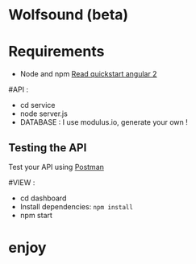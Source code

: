 # Wolfsound (beta)

# Requirements

- Node and npm
[Read quickstart angular 2](angular.io/docs/ts/latest/quickstart.html)

#API :
<!-- [Read the tutorial](http://scotch.io/tutorials/javascript/build-a-restful-api-using-node-and-express-4) -->
- cd service
- node server.js
- DATABASE : I use modulus.io, generate your own !

## Testing the API
Test your API using [Postman](https://chrome.google.com/webstore/detail/postman-rest-client-packa/fhbjgbiflinjbdggehcddcbncdddomop)

#VIEW :

- cd dashboard
- Install dependencies: `npm install`
- npm start

# enjoy
